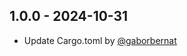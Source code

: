 <a id="1.0.0"></a>

## 1.0.0 - 2024-10-31

- Update Cargo.toml by [@gaborbernat](https://github.com/gaborbernat)
